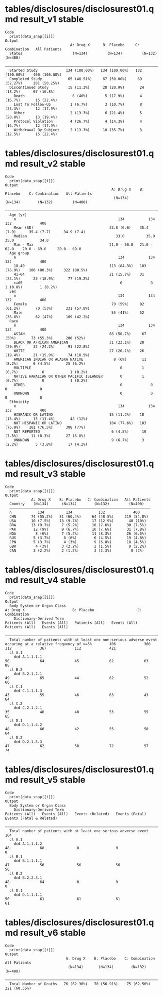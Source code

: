 # tables/disclosures/disclosurest01.qmd result_v1 stable

    Code
      print(data_snap[[i]])
    Output
                                  A: Drug X      B: Placebo     C: Combination   All Patients 
      Status                       (N=134)         (N=134)         (N=132)          (N=400)   
      ————————————————————————————————————————————————————————————————————————————————————————
      Started Study             134 (100.00%)   134 (100.00%)   132 (100.00%)    400 (100.00%)
      Completed Study            65 (48.51%)     67 (50.00%)     69 (52.27%)     201 (50.25%) 
      Discontinued Study         15 (11.2%)      28 (20.9%)       24 (18.2%)      67 (16.8%)  
        Death                      6 (40%)        5 (17.9%)       4 (16.7%)       15 (22.4%)  
        Lost To Follow-Up         1 (6.7%)        3 (10.7%)       8 (33.3%)       12 (17.9%)  
        Other                     2 (13.3%)       6 (21.4%)       5 (20.8%)       13 (19.4%)  
        Protocol Violation        4 (26.7%)       4 (14.3%)       4 (16.7%)       12 (17.9%)  
        Withdrawal By Subject     2 (13.3%)      10 (35.7%)       3 (12.5%)       15 (22.4%)  

# tables/disclosures/disclosurest01.qmd result_v2 stable

    Code
      print(data_snap[[i]])
    Output
                                                     A: Drug X    B: Placebo    C: Combination   All Patients
                                                      (N=134)       (N=134)        (N=132)         (N=400)   
      ———————————————————————————————————————————————————————————————————————————————————————————————————————
      Age (yr)                                                                                               
        n                                               134           134            132             400     
        Mean (SD)                                   33.8 (6.6)    35.4 (7.9)      35.4 (7.7)      34.9 (7.4) 
        Median                                         33.0          35.0            35.0            34.0    
        Min - Max                                   21.0 - 50.0   21.0 - 62.0    20.0 - 69.0     20.0 - 69.0 
      Age group                                                                                              
        n                                               134           134            132             400     
        18-40                                       113 (84.3%)   103 (76.9%)    106 (80.3%)     322 (80.5%) 
        41-64                                       21 (15.7%)    31 (23.1%)      25 (18.9%)      77 (19.2%) 
        >=65                                             0             0           1 (0.8%)        1 (0.2%)  
      Sex                                                                                                    
        n                                               134           134            132             400     
        Female                                       79 (59%)     82 (61.2%)       70 (53%)      231 (57.8%) 
        Male                                         55 (41%)     52 (38.8%)       62 (47%)      169 (42.2%) 
      Race                                                                                                   
        n                                               134           134            132             400     
        ASIAN                                       68 (50.7%)     67 (50%)       73 (55.3%)      208 (52%)  
        BLACK OR AFRICAN AMERICAN                   31 (23.1%)    28 (20.9%)      32 (24.2%)      91 (22.8%) 
        WHITE                                       27 (20.1%)    26 (19.4%)      21 (15.9%)      74 (18.5%) 
        AMERICAN INDIAN OR ALASKA NATIVE              8 (6%)       11 (8.2%)       6 (4.5%)       25 (6.2%)  
        MULTIPLE                                         0         1 (0.7%)           0            1 (0.2%)  
        NATIVE HAWAIIAN OR OTHER PACIFIC ISLANDER        0         1 (0.7%)           0            1 (0.2%)  
        OTHER                                            0             0              0               0      
        UNKNOWN                                          0             0              0               0      
      Ethnicity                                                                                              
        n                                               134           134            132             400     
        HISPANIC OR LATINO                          15 (11.2%)    18 (13.4%)      15 (11.4%)       48 (12%)  
        NOT HISPANIC OR LATINO                      104 (77.6%)   103 (76.9%)    101 (76.5%)      308 (77%)  
        NOT REPORTED                                 6 (4.5%)      10 (7.5%)      11 (8.3%)       27 (6.8%)  
        UNKNOWN                                      9 (6.7%)      3 (2.2%)        5 (3.8%)       17 (4.2%)  

# tables/disclosures/disclosurest01.qmd result_v3 stable

    Code
      print(data_snap[[i]])
    Output
                A: Drug X    B: Placebo   C: Combination   All Patients
      Country    (N=134)      (N=134)        (N=132)         (N=400)   
      —————————————————————————————————————————————————————————————————
      n            134          134            132             400     
      CHN       74 (55.2%)   81 (60.4%)     64 (48.5%)     219 (54.8%) 
      USA       10 (7.5%)    13 (9.7%)      17 (12.9%)       40 (10%)  
      BRA       13 (9.7%)     7 (5.2%)      10 (7.6%)       30 (7.5%)  
      PAK        12 (9%)      9 (6.7%)      10 (7.6%)       31 (7.8%)  
      NGA         8 (6%)      7 (5.2%)      11 (8.3%)       26 (6.5%)  
      RUS        5 (3.7%)      8 (6%)        6 (4.5%)       19 (4.8%)  
      JPN        5 (3.7%)      4 (3%)        9 (6.8%)       18 (4.5%)  
      GBR         4 (3%)      3 (2.2%)       2 (1.5%)        9 (2.2%)  
      CAN        3 (2.2%)     2 (1.5%)       3 (2.3%)         8 (2%)   

# tables/disclosures/disclosurest01.qmd result_v4 stable

    Code
      print(data_snap[[i]])
    Output
      Body System or Organ Class                                                                                                A: Drug X                      B: Placebo                    C: Combination        
        Dictionary-Derived Term                                                                                       Patients (All)   Events (All)   Patients (All)   Events (All)   Patients (All)   Events (All)
      —————————————————————————————————————————————————————————————————————————————————————————————————————————————————————————————————————————————————————————————————————————————————————————————————————————————
      Total number of patients with at least one non-serious adverse event occuring at a relative frequency of >=5%        106             360             112             367             112             421     
      cl A.1                                                                                                                                                                                                       
        dcd A.1.1.1.1                                                                                                       50              64              45              62              63              88     
      cl B.2                                                                                                                                                                                                       
        dcd B.2.1.2.1                                                                                                       49              65              44              62              52              66     
      cl C.1                                                                                                                                                                                                       
        dcd C.1.1.1.3                                                                                                       43              55              46              63              43              64     
      cl C.2                                                                                                                                                                                                       
        dcd C.2.1.2.1                                                                                                       35              48              48              53              55              65     
      cl D.1                                                                                                                                                                                                       
        dcd D.1.1.4.2                                                                                                       48              66              42              55              50              64     
      cl D.2                                                                                                                                                                                                       
        dcd D.2.1.5.3                                                                                                       47              62              58              72              57              74     

# tables/disclosures/disclosurest01.qmd result_v5 stable

    Code
      print(data_snap[[i]])
    Output
      Body System or Organ Class                                                                                                                                     
        Dictionary-Derived Term                                          Patients (All)   Events (All)   Events (Related)   Events (Fatal)   Events (Fatal & Related)
      ———————————————————————————————————————————————————————————————————————————————————————————————————————————————————————————————————————————————————————————————
      Total number of patients with at least one serious adverse event        104                                                                                    
      cl A.1                                                                                                                                                         
        dcd A.1.1.1.2                                                          48              68               0                 0                     0            
      cl B.1                                                                                                                                                         
        dcd B.1.1.1.1                                                          47              56               56                56                    56           
      cl B.2                                                                                                                                                         
        dcd B.2.2.3.1                                                          48              64               0                 0                     0            
      cl D.1                                                                                                                                                         
        dcd D.1.1.1.1                                                          50              61               61                61                    61           

# tables/disclosures/disclosurest01.qmd result_v6 stable

    Code
      print(data_snap[[i]])
    Output
                                A: Drug X    B: Placebo    C: Combination   All Patients
                                 (N=134)       (N=134)        (N=132)         (N=400)   
      ——————————————————————————————————————————————————————————————————————————————————
      Total Number of Deaths   76 (62.30%)   70 (56.91%)    75 (62.50%)     221 (60.55%)

